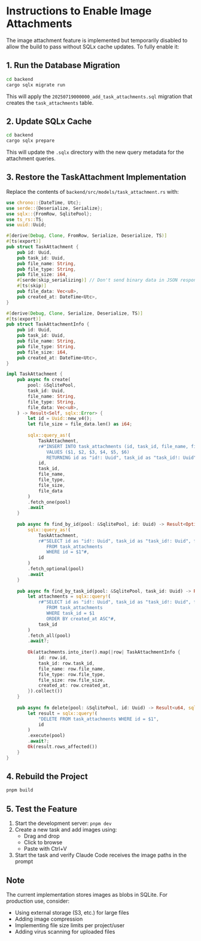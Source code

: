 # Instructions to Enable Image Attachments

The image attachment feature is implemented but temporarily disabled to allow the build to pass without SQLx cache updates. To fully enable it:

## 1. Run the Database Migration

```bash
cd backend
cargo sqlx migrate run
```

This will apply the `20250719000000_add_task_attachments.sql` migration that creates the `task_attachments` table.

## 2. Update SQLx Cache

```bash
cd backend
cargo sqlx prepare
```

This will update the `.sqlx` directory with the new query metadata for the attachment queries.

## 3. Restore the TaskAttachment Implementation

Replace the contents of `backend/src/models/task_attachment.rs` with:

```rust
use chrono::{DateTime, Utc};
use serde::{Deserialize, Serialize};
use sqlx::{FromRow, SqlitePool};
use ts_rs::TS;
use uuid::Uuid;

#[derive(Debug, Clone, FromRow, Serialize, Deserialize, TS)]
#[ts(export)]
pub struct TaskAttachment {
    pub id: Uuid,
    pub task_id: Uuid,
    pub file_name: String,
    pub file_type: String,
    pub file_size: i64,
    #[serde(skip_serializing)] // Don't send binary data in JSON responses
    #[ts(skip)]
    pub file_data: Vec<u8>,
    pub created_at: DateTime<Utc>,
}

#[derive(Debug, Clone, Serialize, Deserialize, TS)]
#[ts(export)]
pub struct TaskAttachmentInfo {
    pub id: Uuid,
    pub task_id: Uuid,
    pub file_name: String,
    pub file_type: String,
    pub file_size: i64,
    pub created_at: DateTime<Utc>,
}

impl TaskAttachment {
    pub async fn create(
        pool: &SqlitePool,
        task_id: Uuid,
        file_name: String,
        file_type: String,
        file_data: Vec<u8>,
    ) -> Result<Self, sqlx::Error> {
        let id = Uuid::new_v4();
        let file_size = file_data.len() as i64;
        
        sqlx::query_as!(
            TaskAttachment,
            r#"INSERT INTO task_attachments (id, task_id, file_name, file_type, file_size, file_data) 
               VALUES ($1, $2, $3, $4, $5, $6)
               RETURNING id as "id!: Uuid", task_id as "task_id!: Uuid", file_name, file_type, file_size, file_data, created_at as "created_at!: DateTime<Utc>""#,
            id,
            task_id,
            file_name,
            file_type,
            file_size,
            file_data
        )
        .fetch_one(pool)
        .await
    }
    
    pub async fn find_by_id(pool: &SqlitePool, id: Uuid) -> Result<Option<Self>, sqlx::Error> {
        sqlx::query_as!(
            TaskAttachment,
            r#"SELECT id as "id!: Uuid", task_id as "task_id!: Uuid", file_name, file_type, file_size, file_data, created_at as "created_at!: DateTime<Utc>"
               FROM task_attachments
               WHERE id = $1"#,
            id
        )
        .fetch_optional(pool)
        .await
    }
    
    pub async fn find_by_task_id(pool: &SqlitePool, task_id: Uuid) -> Result<Vec<TaskAttachmentInfo>, sqlx::Error> {
        let attachments = sqlx::query!(
            r#"SELECT id as "id!: Uuid", task_id as "task_id!: Uuid", file_name, file_type, file_size, created_at as "created_at!: DateTime<Utc>"
               FROM task_attachments
               WHERE task_id = $1
               ORDER BY created_at ASC"#,
            task_id
        )
        .fetch_all(pool)
        .await?;
        
        Ok(attachments.into_iter().map(|row| TaskAttachmentInfo {
            id: row.id,
            task_id: row.task_id,
            file_name: row.file_name,
            file_type: row.file_type,
            file_size: row.file_size,
            created_at: row.created_at,
        }).collect())
    }
    
    pub async fn delete(pool: &SqlitePool, id: Uuid) -> Result<u64, sqlx::Error> {
        let result = sqlx::query!(
            "DELETE FROM task_attachments WHERE id = $1",
            id
        )
        .execute(pool)
        .await?;
        Ok(result.rows_affected())
    }
}
```

## 4. Rebuild the Project

```bash
pnpm build
```

## 5. Test the Feature

1. Start the development server: `pnpm dev`
2. Create a new task and add images using:
   - Drag and drop
   - Click to browse
   - Paste with Ctrl+V
3. Start the task and verify Claude Code receives the image paths in the prompt

## Note

The current implementation stores images as blobs in SQLite. For production use, consider:
- Using external storage (S3, etc.) for large files
- Adding image compression
- Implementing file size limits per project/user
- Adding virus scanning for uploaded files